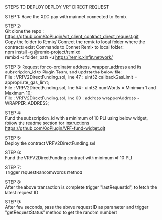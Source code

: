 STEPS TO DEPLOY DEPLOY VRF DIRECT REQUEST  
  
STEP 1:
Have the XDC pay with mainnet connected to Remix

STEP 2:  
Git clone the repo : https://github.com/GoPlugin/vrf_client_contract_direct_request.git  
Copy the folder to Remix/ Connect the remix to local folder  where the contracts exist
Commands to Connet Remix to local folder:  
npm install -g @remix-project/remixd  
remixd -s folder_path -u https://remix.xinfin.network/  

STEP 3:
Request for co-ordinator address, wrapper_address and its subscription_id to Plugin Team, and update the below file:  
File : VRFV2DirectFunding.sol, line 47 : uint32 callbackGasLimit = appropriate_gas_limit;  
File : VRFV2DirectFunding.sol, line 54 : uint32 numWords = Minimum 1 and Maximum 10;  
File : VRFV2DirectFunding.sol, line 60 : address wrapperAddress = WRAPPER_ADDRESS;  
  
STEP 4:  
Fund the subscription_id  with a minimum of 10 PLI using below widget, follow the readme section for instructions  
https://github.com/GoPlugin/VRF-fund-widget.git  
  
STEP 5:  
Deploy the contract VRFV2DirectFunding.sol  
  
STEP 6:  
Fund the VRFV2DirectFunding contract with minimum of 10 PLI  
  
STEP 7:  
Trigger requestRandomWords method    
  
STEP 8:  
After the above transaction is complete trigger "lastRequestId", to fetch the latest request ID  
  
STEP 9:  
After few seconds, pass the above request ID as parameter and trigger "getRequestStatus" method to get the random numbers  
